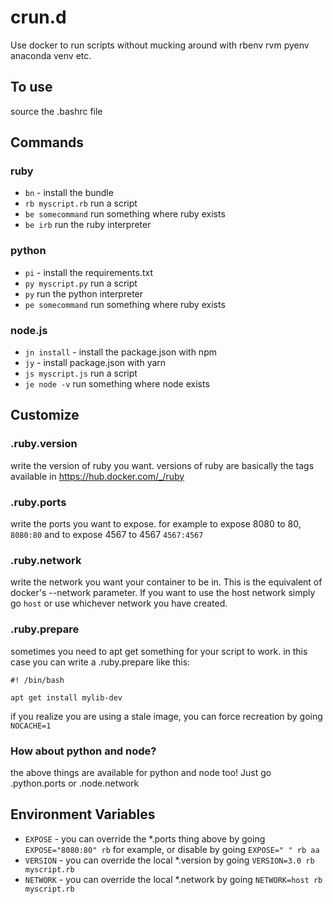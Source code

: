 crun.d
======

Use docker to run scripts without mucking around with rbenv rvm pyenv anaconda venv etc.

To use
------

source the .bashrc file

Commands
--------

### ruby
- `bn` - install the bundle
- `rb myscript.rb` run a script
- `be somecommand` run something where ruby exists
- `be irb` run the ruby interpreter

### python
- `pi` - install the requirements.txt
- `py myscript.py` run a script
- `py` run the python interpreter
- `pe somecommand` run something where ruby exists

### node.js
- `jn install` - install the package.json with npm
- `jy` - install package.json with yarn
- `js myscript.js` run a script
- `je node -v` run something where node exists

Customize
---------

### .ruby.version

write the version of ruby you want. versions of ruby are basically the tags available in https://hub.docker.com/_/ruby

### .ruby.ports

write the ports you want to expose. for example to expose 8080 to 80, `8080:80` and to expose 4567 to 4567 `4567:4567`

### .ruby.network

write the network you want your container to be in. This is the equivalent of docker's --network parameter. If you want to use the host
network simply go `host` or use whichever network you have created.

### .ruby.prepare

sometimes you need to apt get something for your script to work. in this case you can write a .ruby.prepare like this:

```
#! /bin/bash

apt get install mylib-dev
```

if you realize you are using a stale image, you can force recreation by going `NOCACHE=1`

### How about python and node?

the above things are available for python and node too! Just go .python.ports or .node.network

Environment Variables
---------------------

- `EXPOSE` - you can override the *.ports thing above by going `EXPOSE="8080:80" rb` for example, or disable by going `EXPOSE=" " rb aa`
- `VERSION` - you can override the local *.version by going `VERSION=3.0 rb myscript.rb`
- `NETWORK` - you can override the local *.network by going `NETWORK=host rb myscript.rb`
